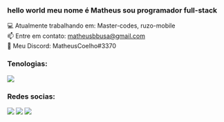 ### hello world meu nome é Matheus sou programador full-stack 

<!--
**MatheusCoelho13/MatheusCoelho13** is a ✨ _special_ ✨ repository because its `README.md` (this file) appears on your GitHub profile.

Here are some ideas to get you started:

- 🔭 I’m currently working on ...
- 🌱 I’m currently learning ...
- 👯 I’m looking to collaborate on ...
- 🤔 I’m looking for help with ...
- 💬 Ask me about ...
- 📫 How to reach me: ...
- 😄 Pronouns: ...
- ⚡ Fun fact: ...
-->
💻 Atualmente trabalhando em: Master-codes, ruzo-mobile<br>
📫 Entre em contato: matheusbbusa@gmail.com<br>
📱 Meu Discord: MatheusCoelho#3370

### Tenologias:
<a href="https://skillicons.dev">
    <img src="https://skillicons.dev/icons?i=html,css,js,py,react,ts,nodejs,mongodb,mysql,bots,pr&perline=7" />
</a>

### Redes socias:
<div>
  <a href="https://www.linkedin.com/in/matheus-coelho-fernandes-b7a5231b3/" target="_blank"><img src="https://img.shields.io/badge/-LinkedIn-%230077B5?style=for-the-badge&logo=linkedin&logoColor=white" target="_blank"></a>
<a href="https://www.twitch.tv/Coelho_matheus" target="_blank"><img src="https://img.shields.io/badge/Twitch-9146FF?style=for-the-badge&logo=twitch&logoColor=white" target="_blank"></a>
<a href="https://www.youtube.com/channel/UCHVXDDvXMhP1zDgqv0DfKSw" target="_blank"><img src="https://img.shields.io/badge/YouTube-FF0000?style=for-the-badge&logo=youtube&logoColor=white" target="_blank"></a>

</div>